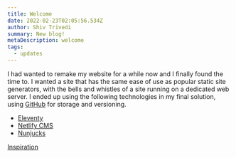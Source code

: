 ```yaml
---
title: Welcome
date: 2022-02-23T02:05:56.534Z
author: Shiv Trivedi
summary: New blog!
metaDescription: welcome
tags:
  - updates
---
```

I had wanted to remake my website for a while now and I finally found the time to.
I wanted a site that has the same ease of use as popular static site generators, with the bells and whistles of a site running on a dedicated web server. I ended up using the following technologies in my final solution, using [GitHub](https://github.com) for storage and versioning.

* [Eleventy](https://www.11ty.dev/)
* [Netlify CMS](https://www.netlifycms.org/)
* [Nunjucks](https://mozilla.github.io/nunjucks/)

[Inspiration](https://blog.yaseen.xyz/)